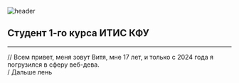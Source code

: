 ![header](https://github.com/user-attachments/assets/a261156b-0890-4022-b579-38566c5c7dc9)

## Студент 1-го курса ИТИС КФУ
***
// Всем привет, меня зовут Витя, мне 17 лет, и только с 2024 года я погрузился в сферу веб-дева.  
/ Дальше лень

